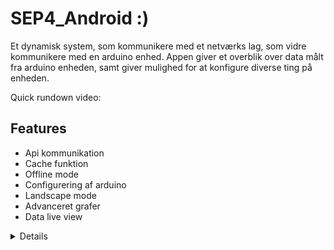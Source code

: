 # SEP4_Android :)

Et dynamisk system, som kommunikere med et netværks lag, som vidre kommunikere med en arduino enhed. Appen giver et overblik over data målt fra arduino enheden, samt giver mulighed for at konfigure diverse ting på enheden. 

Quick rundown video:

## Features
- Api kommunikation
- Cache funktion
- Offline mode
- Configurering af arduino
- Landscape mode
- Advanceret grafer
- Data live view

<details>
  idk
</details>
